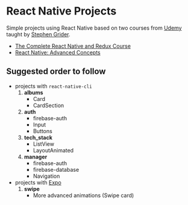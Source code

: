 # React Native Projects

Simple projects using React Native based on two courses from [Udemy](https://www.udemy.com/) taught by [Stephen Grider](https://www.udemy.com/user/sgslo/).
* [The Complete React Native and Redux Course](https://www.udemy.com/the-complete-react-native-and-redux-course/learn/v4/overview)
* [React Native: Advanced Concepts](https://www.udemy.com/react-native-advanced/learn/v4/content)

## Suggested order to follow

* projects with `react-native-cli`
  1. **albums**
      * Card
      * CardSection
  2. **auth**
      * firebase-auth
      * Input
      * Buttons
  3. **tech_stack**
      * ListView
      * LayoutAnimated
  4. **manager**
      * firebase-auth
      * firebase-database
      * Navigation
* projects with [Expo](https://expo.io/)
  1. **swipe**
      * More advanced animations (Swipe card)
